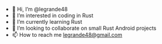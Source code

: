 - 👋 Hi, I’m @legrande48
- 👀 I’m interested in coding in Rust
- 🌱 I’m currently learning Rust
- 💞️ I’m looking to collaborate on small Rust Android projects
- 📫 How to reach me legrande48@gmail.com

<!---
legrande48/legrande48 is a ✨ special ✨ repository because its `README.md` (this file) appears on your GitHub profile.
You can click the Preview link to take a look at your changes.
--->
